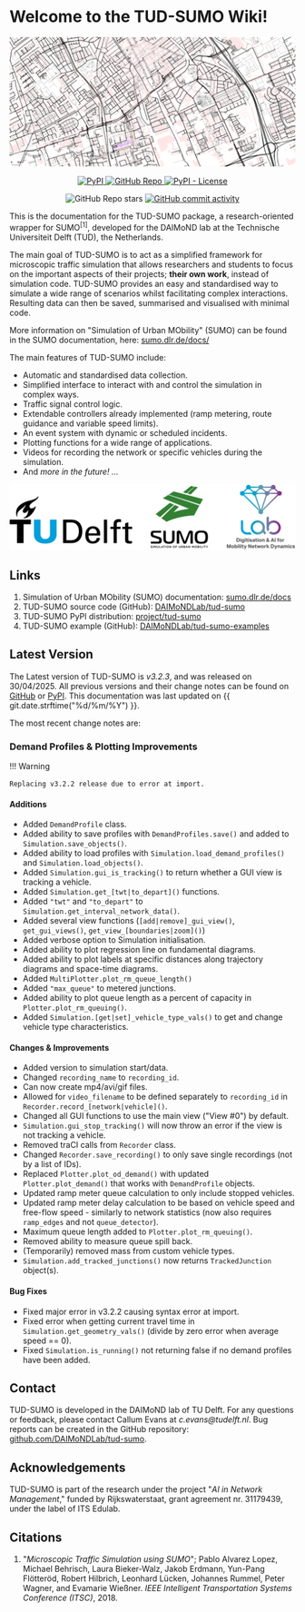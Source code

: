 # Welcome to the TUD-SUMO Wiki!

![logos](img/header.png)

<p align="center">
  <a href="https://pypi.org/project/tud-sumo/">
    <img alt="PyPI" src="https://img.shields.io/pypi/v/tud-sumo?style=for-the-badge&logo=pypi&logoColor=%23FFFFFF&color=%2300A6D6"/>
  </a>
  <a href="https://github.com/DAIMoNDLab/tud-sumo">
    <img alt="GitHub Repo" src="https://img.shields.io/badge/GitHub-%2338A6D6?style=for-the-badge&logo=github&link=https%3A%2F%2Fgithub.com%2FDAIMoNDLab%2Ftud_sumo"/>
  </a>
  <a href="https://github.com/DAIMoNDLab/tud-sumo/blob/main/LICENSE">
      <img alt="PyPI - License" src="https://img.shields.io/pypi/l/tud-sumo?style=for-the-badge&color=%2300A6D6">
  </a>
</p>
<p align="center">
  <img alt="GitHub Repo stars" src="https://img.shields.io/github/stars/DAIMoNDLab/tud-sumo?style=for-the-badge&logo=github&color=%2300A6D6"/>
  <a href="https://github.com/DAIMoNDLab/tud-sumo/commits/main/">
    <img alt="GitHub commit activity" src="https://img.shields.io/github/commit-activity/m/DAIMoNDLab/tud-sumo?style=for-the-badge&logo=github&label=Commits&color=%2300A6D6"/>
  </a>
</p>

This is the documentation for the TUD-SUMO package, a research-oriented wrapper for SUMO<sup>[1]</sup>, developed for the DAIMoND lab at the Technische Universiteit Delft (TUD), the Netherlands. 

The main goal of TUD-SUMO is to act as a simplified framework for microscopic traffic simulation that allows researchers and students to focus on the important aspects of their projects; **their own work**, instead of simulation code. TUD-SUMO provides an easy and standardised way to simulate a wide range of scenarios whilst facilitating complex interactions. Resulting data can then be saved, summarised and visualised with minimal code.

More information on "Simulation of Urban MObility" (SUMO) can be found in the SUMO documentation, here: [sumo.dlr.de/docs/](https://sumo.dlr.de/docs/)

The main features of TUD-SUMO include:

  - Automatic and standardised data collection.
  - Simplified interface to interact with and control the simulation in complex ways.
  - Traffic signal control logic.
  - Extendable controllers already implemented (ramp metering, route guidance and variable speed limits).
  - An event system with dynamic or scheduled incidents.
  - Plotting functions for a wide range of applications.
  - Videos for recording the network or specific vehicles during the simulation.
  - And _more in the future! ..._

![logos](img/logos.png)

## Links

1. Simulation of Urban MObility (SUMO) documentation: [sumo.dlr.de/docs](https://sumo.dlr.de/docs/)
2. TUD-SUMO source code (GitHub): [DAIMoNDLab/tud-sumo](https://github.com/DAIMoNDLab/tud-sumo)
3. TUD-SUMO PyPI distribution: [project/tud-sumo](https://pypi.org/project/tud-sumo/)
4. TUD-SUMO example (GitHub): [DAIMoNDLab/tud-sumo-examples](https://github.com/DAIMoNDLab/tud-sumo-examples)

## Latest Version

The Latest version of TUD-SUMO is _v3.2.3_, and was released on 30/04/2025. All previous versions and their change notes can be found on [GitHub](https://github.com/DAIMoNDLab/tud-sumo/releases) or [PyPI](https://pypi.org/project/tud-sumo/#history). This documentation was last updated on {{ git.date.strftime("%d/%m/%Y") }}.

The most recent change notes are:

### Demand Profiles & Plotting Improvements

!!! Warning
    
    Replacing v3.2.2 release due to error at import.

#### Additions

  - Added `DemandProfile` class.
  - Added ability to save profiles with `DemandProfiles.save()` and added to `Simulation.save_objects()`.
  - Added ability to load profiles with `Simulation.load_demand_profiles()` and `Simulation.load_objects()`.
  - Added `Simulation.gui_is_tracking()` to return whether a GUI view is tracking a vehicle.
  - Added `Simulation.get_[twt|to_depart]()` functions.
  - Added `"twt"` and `"to_depart"` to `Simulation.get_interval_network_data()`.
  - Added several view functions (`[add|remove]_gui_view()`, `get_gui_views()`, `get_view_[boundaries|zoom]()`)
  - Added verbose option to Simulation initialisation.
  - Added ability to plot regression line on fundamental diagrams.
  - Added ability to plot labels at specific distances along trajectory diagrams and space-time diagrams.
  - Added `MultiPlotter.plot_rm_queue_length()`
  - Added `"max_queue"` to metered junctions.
  - Added ability to plot queue length as a percent of capacity in `Plotter.plot_rm_queuing()`.
  - Added `Simulation.[get|set]_vehicle_type_vals()` to get and change vehicle type characteristics.

#### Changes & Improvements
  - Added version to simulation start/data.
  - Changed `recording_name` to `recording_id`.
  - Can now create mp4/avi/gif files.
  - Allowed for `video_filename` to be defined separately to `recording_id` in `Recorder.record_[network|vehicle]()`.
  - Changed all GUI functions to use the main view ("View #0") by default.
  - `Simulation.gui_stop_tracking()` will now throw an error if the view is not tracking a vehicle.
  - Removed traCI calls from `Recorder` class.
  - Changed `Recorder.save_recording()` to only save single recordings (not by a list of IDs).
  - Replaced `Plotter.plot_od_demand()` with updated `Plotter.plot_demand()` that works with `DemandProfile` objects.
  - Updated ramp meter queue calculation to only include stopped vehicles.
  - Updated ramp meter delay calculation to be based on vehicle speed and free-flow speed - similarly to network statistics (now also requires `ramp_edges` and not `queue_detector`).
  - Maximum queue length added to `Plotter.plot_rm_queuing()`.
  - Removed ability to measure queue spill back.
  - (Temporarily) removed mass from custom vehicle types.
  - `Simulation.add_tracked_junctions()` now returns `TrackedJunction` object(s).

#### Bug Fixes
  - Fixed major error in v3.2.2 causing syntax error at import.
  - Fixed error when getting current travel time in `Simulation.get_geometry_vals()` (divide by zero error when average speed == 0).
  - Fixed `Simulation.is_running()` not returning false if no demand profiles have been added.

## Contact

TUD-SUMO is developed in the DAIMoND lab of TU Delft. For any questions or feedback, please contact Callum Evans at <span class="highlight">_c.evans@tudelft.nl_</span>. Bug reports can be created in the GitHub repository: [github.com/DAIMoNDLab/tud-sumo](https://github.com/DAIMoNDLab/tud-sumo/).

## Acknowledgements

TUD-SUMO is part of the research under the project "_AI in Network Management_," funded by Rijkswaterstaat, grant agreement nr. 31179439, under the label of ITS Edulab.

## Citations

  1. "_Microscopic Traffic Simulation using SUMO_"; Pablo Alvarez Lopez, Michael Behrisch, Laura Bieker-Walz, Jakob Erdmann, Yun-Pang Flötteröd, Robert Hilbrich, Leonhard Lücken, Johannes Rummel, Peter Wagner, and Evamarie Wießner. _IEEE Intelligent Transportation Systems Conference (ITSC)_, 2018.